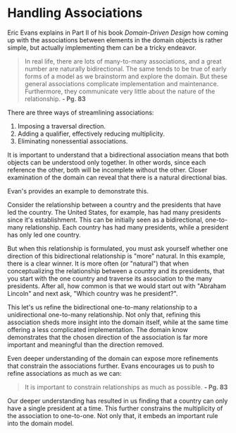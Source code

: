 # Handling Associations

Eric Evans explains in Part II of his book _Domain-Driven Design_ how coming up with the associations between elements in the domain objects is rather simple, but actually implementing them can be a tricky endeavor.

> In real life, there are lots of many-to-many associations, and a great number are naturally bidirectional. The same tends to be true of early forms of a model as we brainstorm and explore the domain. But these general associations complicate implementation and maintenance. Furthermore, they communicate very little about the nature of the relationship. **- Pg. 83**

There are three ways of streamlining associations:

1. Imposing a traversal direction.
2. Adding a qualifier, effectively reducing multiplicity.
3. Eliminating nonessential associations.

It is important to understand that a bidirectional association means that both objects can be understood only together. In other words, since each reference the other, both will be incomplete without the other. Closer examination of the domain can reveal that there is a natural directional bias.

Evan's provides an example to demonstrate this.

Consider the relationship between a country and the presidents that have led the country. The United States, for example, has had many presidents since it's establishment. This can be initially seen as a bidirectional, one-to-many relationship. Each country has had many presidents, while a president has only led one country.

But when this relationship is formulated, you must ask yourself whether one direction of this bidirectional relationship is "more" natural. In this example, there is a clear winner. It is more often (or "natural") that when conceptualizing the relationship between a country and its presidents, that you start with the one country and traverse its association to the many presidents. After all, how common is that we would start out with "Abraham Lincoln" and next ask, "Which country was he president?".

This let's us refine the bidirectional one-to-many relationship to a unidirectional one-to-many relationship. Not only that, refining this association sheds more insight into the domain itself, while at the same time offering a less complicated implementation. The domain know demonstrates that the chosen direction of the association is far more important and meaningful than the direction removed.

Even deeper understanding of the domain can expose more refinements that constrain the associations further. Evans encourages us to push to refine associations as much as we can:

> It is important to constrain relationships as much as possible. **- Pg. 83**

Our deeper understanding has resulted in us finding that a country can only have a single president at a time. This further constrains the multiplicity of the association to one-to-one. Not only that, it embeds an important rule into the domain model.
